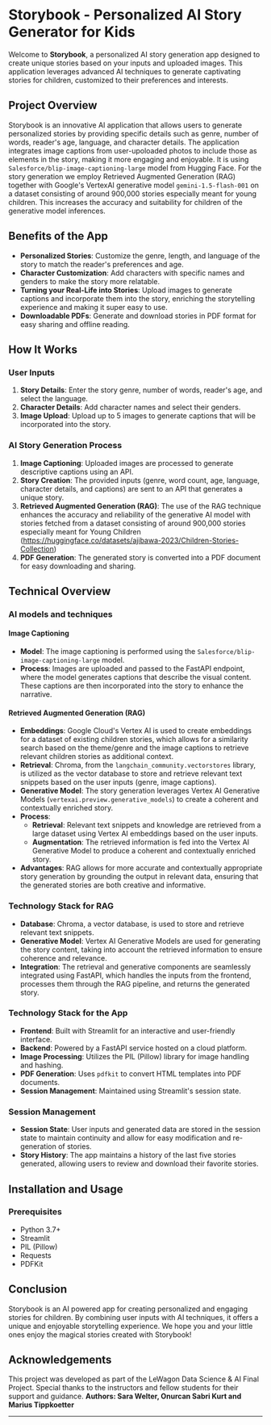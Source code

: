 # Storybook - Personalized AI Story Generator for Kids

Welcome to **Storybook**, a personalized AI story generation app designed to create unique stories based on your inputs and uploaded images. This application leverages advanced AI techniques to generate captivating stories for children, customized to their preferences and interests.

## Project Overview

Storybook is an innovative AI application that allows users to generate personalized stories by providing specific details such as genre, number of words, reader's age, language, and character details. The application integrates image captions from user-upoloaded photos to include those as elements in the story, making it more engaging and enjoyable. It is using `Salesforce/blip-image-captioning-large` model from Hugging Face. For the story generation we employ Retrieved Augmented Generation (RAG) together with Google's VertexAI generative model `gemini-1.5-flash-001` on a dataset consisting of around 900,000 stories especially meant for young children. This increases the accuracy and suitability for children of the generative model inferences.

## Benefits of the App

- **Personalized Stories**: Customize the genre, length, and language of the story to match the reader's preferences and age.
- **Character Customization**: Add characters with specific names and genders to make the story more relatable.
- **Turning your Real-Life into Stories**: Upload images to generate captions and incorporate them into the story, enriching the storytelling experience and making it super easy to use.
- **Downloadable PDFs**: Generate and download stories in PDF format for easy sharing and offline reading.

## How It Works

### User Inputs

1. **Story Details**: Enter the story genre, number of words, reader's age, and select the language.
2. **Character Details**: Add character names and select their genders.
3. **Image Upload**: Upload up to 5 images to generate captions that will be incorporated into the story.

### AI Story Generation Process

1. **Image Captioning**: Uploaded images are processed to generate descriptive captions using an API.
2. **Story Creation**: The provided inputs (genre, word count, age, language, character details, and captions) are sent to an API that generates a unique story.
3. **Retrieved Augmented Generation (RAG)**: The use of the RAG technique enhances the accuracy and reliability of the generative AI model with stories fetched from a dataset consisting of around 900,000 stories especially meant for Young Children (https://huggingface.co/datasets/ajibawa-2023/Children-Stories-Collection)
3. **PDF Generation**: The generated story is converted into a PDF document for easy downloading and sharing.

## Technical Overview

### AI models and techniques

#### Image Captioning

- **Model**: The image captioning is performed using the `Salesforce/blip-image-captioning-large` model.
- **Process**: Images are uploaded and passed to the FastAPI endpoint, where the model generates captions that describe the visual content. These captions are then incorporated into the story to enhance the narrative.

#### Retrieved Augmented Generation (RAG)

- **Embeddings**: Google Cloud's Vertex AI is used to create embeddings for a dataset of existing children stories, which allows for a similarity search based on the theme/genre and the image captions to retrieve relevant children stories as additional context.
- **Retrieval**: Chroma, from the `langchain_community.vectorstores` library, is utilized as the vector database to store and retrieve relevant text snippets based on the user inputs (genre, image captions).
- **Generative Model**: The story generation leverages Vertex AI Generative Models (`vertexai.preview.generative_models`) to create a coherent and contextually enriched story.
- **Process**:
  - **Retrieval**: Relevant text snippets and knowledge are retrieved from a large dataset using Vertex AI embeddings based on the user inputs.
  - **Augmentation**: The retrieved information is fed into the Vertex AI Generative Model to produce a coherent and contextually enriched story.
- **Advantages**: RAG allows for more accurate and contextually appropriate story generation by grounding the output in relevant data, ensuring that the generated stories are both creative and informative.

### Technology Stack for RAG

- **Database**: Chroma, a vector database, is used to store and retrieve relevant text snippets.
- **Generative Model**: Vertex AI Generative Models are used for generating the story content, taking into account the retrieved information to ensure coherence and relevance.
- **Integration**: The retrieval and generative components are seamlessly integrated using FastAPI, which handles the inputs from the frontend, processes them through the RAG pipeline, and returns the generated story.

### Technology Stack for the App

- **Frontend**: Built with Streamlit for an interactive and user-friendly interface.
- **Backend**: Powered by a FastAPI service hosted on a cloud platform.
- **Image Processing**: Utilizes the PIL (Pillow) library for image handling and hashing.
- **PDF Generation**: Uses `pdfkit` to convert HTML templates into PDF documents.
- **Session Management**: Maintained using Streamlit's session state.

### Session Management

- **Session State**: User inputs and generated data are stored in the session state to maintain continuity and allow for easy modification and re-generation of stories.
- **Story History**: The app maintains a history of the last five stories generated, allowing users to review and download their favorite stories.

## Installation and Usage

### Prerequisites

- Python 3.7+
- Streamlit
- PIL (Pillow)
- Requests
- PDFKit

## Conclusion

Storybook is an AI powered app for creating personalized and engaging stories for children. By combining user inputs with AI techniques, it offers a unique and enjoyable storytelling experience. We hope you and your little ones enjoy the magical stories created with Storybook!

## Acknowledgements

This project was developed as part of the LeWagon Data Science & AI Final Project. Special thanks to the instructors and fellow students for their support and guidance.
**Authors: Sara Welter, Onurcan Sabri Kurt and Marius Tippkoetter**

---
